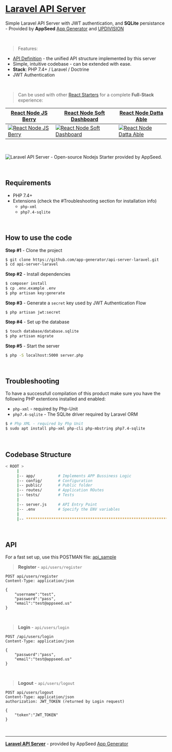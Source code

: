 
# [Laravel API Server](https://appseed.us/boilerplate-code/laravel-boilerplate)

Simple Laravel API Server with JWT authentication, and **SQLite** persistance - Provided by **AppSeed** [App Generator](https://appseed.us) and [UPDIVISION](https://updivision.com/?ref=appseed)


<br />

> Features:

- [API Definition](https://docs.appseed.us/boilerplate-code/api-unified-definition) - the unified API structure implemented by this server
- Simple, intuitive codebase - can be extended with ease.  
- **Stack**: PHP 7.4+ / Laravel / Doctrine
- JWT Authentication 

<br />

> Can be used with other [React Starters](https://appseed.us/apps/react) for a complete **Full-Stack** experience:

| [React Node JS Berry](https://appseed.us/product/react-node-js-berry-dashboard) | [React Node Soft Dashboard](https://appseed.us/product/node-js-react-soft-dashboard) | [React Node Datta Able](https://github.com/app-generator/react-datta-able) |
| --- | --- | --- |
| [![React Node JS Berry](https://user-images.githubusercontent.com/51070104/124934742-aa392300-e00d-11eb-83bf-28d8b8704ec8.png)](https://appseed.us/product/react-node-js-berry-dashboard) | [![React Node Soft Dashboard](https://user-images.githubusercontent.com/51070104/137918158-54b20cce-1ac8-4279-ab89-aac0353ff7d3.png)](https://appseed.us/product/node-js-react-soft-dashboard) | [![React Node Datta Able](https://user-images.githubusercontent.com/51070104/125737710-834a9e6f-c39b-4f3b-a42a-9583ce2ce1da.png)](https://github.com/app-generator/react-datta-able)

<br />

![Laravel API Server - Open-source Nodejs Starter provided by AppSeed.](https://user-images.githubusercontent.com/51070104/141784950-b63f71bb-192e-4851-af6b-1b7a99226c9f.jpg)

<br />

## Requirements

- PHP 7.4+
- Extensions (check the #Troubleshooting section for installation info)
  - `php-xml`
  - `php7.4-sqlite`
  
<br />

## How to use the code

**Step #1** - Clone the project

```bash
$ git clone https://github.com/app-generator/api-server-laravel.git
$ cd api-server-laravel
```

**Step #2** - Install dependencies

```bash
$ composer install
$ cp .env.example .env 
$ php artisan key:generate
```

**Step #3** - Generate a `secret` key used by JWT Authentication Flow

```
$ php artisan jwt:secret
```

**Step #4** - Set up the database

```bash
$ touch database/database.sqlite
$ php artisan migrate
```

**Step #5** - Start the server

```bash
$ php -S localhost:5000 server.php
```

<br />

## Troubleshooting

To have a successfull compilation of this product make sure you have the following PHP extentions installed and enabled:

- `php-xml` - required by Php-Unit
- `php7.4-sqlite` - The SQLite driver required by Laravel ORM

```bash
$ # Php XML - required by Php Unit
$ sudo apt install php-xml php-cli php-mbstring php7.4-sqlite
```

<br />

## Codebase Structure

```bash
< ROOT >
     | 
     |-- app/          # Implements APP Bussiness Logic                    
     |-- config/       # Configuration
     |-- public/       # Public folder                         
     |-- routes/       # Application ROutes                        
     |-- tests/        # Tests                              
     | 
     |-- server.js     # API Entry Point
     |-- .env          # Specify the ENV variables
     |                        
     |-- ************************************************************************
```

<br />

## API

For a fast set up, use this POSTMAN file: [api_sample](https://github.com/app-generator/api-server-nodejs-pro/blob/master/media/api.postman_collection.json)

> **Register** - `api/users/register`

```
POST api/users/register
Content-Type: application/json

{
    "username":"test",
    "password":"pass", 
    "email":"test@appseed.us"
}
```

<br />

> **Login** - `api/users/login`

```
POST /api/users/login
Content-Type: application/json

{
    "password":"pass", 
    "email":"test@appseed.us"
}
```

<br />

> **Logout** - `api/users/logout`

```
POST api/users/logout
Content-Type: application/json
authorization: JWT_TOKEN (returned by Login request)

{
    "token":"JWT_TOKEN"
}
```

<br />

---
**[Laravel API Server](https://appseed.us/boilerplate-code/laravel-boilerplate)** - provided by AppSeed [App Generator](https://appseed.us)
